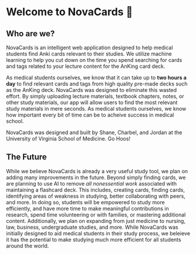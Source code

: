 # Welcome to NovaCards 👋
## Who are we?

NovaCards is an intelligent web application designed to help medical students find Anki cards relevant to their studies. We utilize machine learning to help you cut down on the time you spend searching for cards and tags related to your lecture content for the AnKing card deck. 

As medical students ourselves, we know that it can take up to **two hours a day** to find relevant cards and tags from high quality pre-made decks such as the AnKing deck. NovaCards was designed to eliminate this wasted effort. By simply uploading lecture materials, textbook chapters, notes, or other study materials, our app will allow users to find the most relevant study materials in mere seconds. As medical students ourselves, we know how important every bit of time can be to acheive success in medical school.

NovaCards was designed and built by Shane, Charbel, and Jordan at the University of Virginia School of Medicine. Go Hoos!

## The Future
While we believe NovaCards is already a very useful study tool, we plan on adding many improvements in the future. Beyond simply finding cards, we are planning to use AI to remove _all nonessential work_ associated with maintaining a flashcard deck. This includes, creating cards, finding cards, identifying areas of weakness in studying, better collaborating with peers, and more. In doing so, students will be empowered to study more efficiently, and have more time to make meaningful contributions in research, spend time volunteering or with families, or mastering additional content. Additionally, we plan on expanding from just medicine to nursing, law, business, undergraduate studies, and more. While NovaCards was initially designed to aid medical students in their study process, we beleieve it has the potential to make studying much more efficient for all students around the world.
<!--

**Here are some ideas to get you started:**

🙋‍♀️ A short introduction - what is your organization all about?
🌈 Contribution guidelines - how can the community get involved?
👩‍💻 Useful resources - where can the community find your docs? Is there anything else the community should know?
🍿 Fun facts - what does your team eat for breakfast?
🧙 Remember, you can do mighty things with the power of [Markdown](https://docs.github.com/github/writing-on-github/getting-started-with-writing-and-formatting-on-github/basic-writing-and-formatting-syntax)
-->
